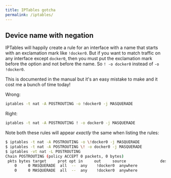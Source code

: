 ```yaml
---
title: IPTables gotcha
permalink: /iptables/
---
```


## Device name with negation

IPTables will happily create a rule for an interface with a name that starts
with an exclamation mark like `!docker0`. But if you want to match traffic on
any interface except `docker0`, then you must put the exclamation mark before
the option and not before the name. So `! -o docker0` instead of `-o !docker0`.

This is documented in the manual but it's an easy mistake to make and it cost me
a bunch of time today!

Wrong:

```sh
iptables -t nat -A POSTROUTING -o !docker0 -j MASQUERADE
```

Right:

```sh
iptables -t nat -A POSTROUTING ! -o docker0 -j MASQUERADE
```

Note both these rules will appear _exactly_ the same when listing the rules:

```sh
$ iptables -t nat -A POSTROUTING -o \!docker0 -j MASQUERADE
$ iptables -t nat -A POSTROUTING \! -o docker0 -j MASQUERADE
$ iptables -vt nat -L POSTROUTING
Chain POSTROUTING (policy ACCEPT 0 packets, 0 bytes)
 pkts bytes target     prot opt in     out     source               destination
    0     0 MASQUERADE  all  --  any    !docker0  anywhere             anywhere
    0     0 MASQUERADE  all  --  any    !docker0  anywhere             anywhere
```
